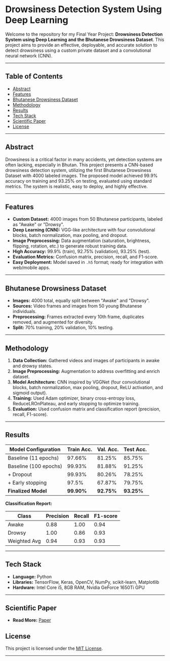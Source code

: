 # Drowsiness Detection System Using Deep Learning

Welcome to the repository for my Final Year Project: **Drowsiness Detection System using Deep Learning and the Bhutanese Drowsiness Dataset**. This project aims to provide an effective, deployable, and accurate solution to detect drowsiness using a custom private dataset and a convolutional neural network (CNN).

---

## Table of Contents

- [Abstract](#abstract)
- [Features](#features)
- [Bhutanese Drowsiness Dataset](#bhutanese-drowsiness-dataset)
- [Methodology](#methodology)
- [Results](#results)
- [Tech Stack](#tech-stack)
- [Scientific Paper](#scientific-paper)
- [License](#license)


---

## Abstract

Drowsiness is a critical factor in many accidents, yet detection systems are often lacking, especially in Bhutan. This project presents a CNN-based drowsiness detection system, utilizing the first Bhutanese Drowsiness Dataset with 4000 labeled images. The proposed model achieved 99.9% accuracy on training and 93.25% on testing, evaluated using standard metrics. The system is realistic, easy to deploy, and highly effective.

---

## Features

- **Custom Dataset:** 4000 images from 50 Bhutanese participants, labeled as "Awake" or "Drowsy".
- **Deep Learning (CNN):** VGG-like architecture with four convolutional blocks, batch normalization, max pooling, and dropout.
- **Image Preprocessing:** Data augmentation (saturation, brightness, flipping, rotation, etc.) to generate robust training data.
- **High Accuracy:** 99.9% (train), 92.75% (validation), 93.25% (test).
- **Evaluation Metrics:** Confusion matrix, precision, recall, and F1-score.
- **Easy Deployment:** Model saved in `.h5` format; ready for integration with web/mobile apps.

---

## Bhutanese Drowsiness Dataset

- **Images:** 4000 total, equally split between "Awake" and "Drowsy".
- **Sources:** Video frames and images from 50 young Bhutanese individuals.
- **Preprocessing:** Frames extracted every 10th frame, duplicates removed, and augmented for diversity.
- **Split:** 70% training, 20% validation, 10% testing.

---

## Methodology

1. **Data Collection:** Gathered videos and images of participants in awake and drowsy states.
2. **Image Preprocessing:** Augmentation to address overfitting and enrich dataset.
3. **Model Architecture:** CNN inspired by VGGNet (four convolutional blocks, batch normalization, max pooling, dropout, ReLU activation, and sigmoid output).
4. **Training:** Used Adam optimizer, binary cross-entropy loss, ReduceLROnPlateau, and early stopping to optimize training.
5. **Evaluation:** Used confusion matrix and classification report (precision, recall, F1-score).

---

## Results

| Model Configuration         | Train Acc. | Val. Acc. | Test Acc. |
|----------------------------|------------|-----------|-----------|
| Baseline (11 epochs)       | 97.66%     | 81.25%    | 85.75%    |
| Baseline (100 epochs)      | 99.93%     | 81.88%    | 91.25%    |
| + Dropout                  | 99.93%     | 80.26%    | 78.25%    |
| + Early stopping           | 97.5%      | 67.87%    | 79.75%    |
| **Finalized Model**        | **99.90%** | **92.75%**| **93.25%**|

**Classification Report:**

| Class   | Precision | Recall | F1-score |
|---------|-----------|--------|----------|
| Awake   | 0.88      | 1.00   | 0.94     |
| Drowsy  | 1.00      | 0.86   | 0.93     |
| Weighted Avg | 0.94 | 0.93   | 0.93     |

---

## Tech Stack

- **Language:** Python
- **Libraries:** TensorFlow, Keras, OpenCV, NumPy, scikit-learn, Matplotlib
- **Hardware:** Intel Core i5, 8GB RAM, Nvidia GeForce 1650Ti GPU

---

## Scientific Paper  

- **Read More:** [Paper](https://github.com/Dendup67/Final-year-project/blob/main/Scientific%20paper_Group3_FYP2021.pdf)


## License

This project is licensed under the [MIT License](LICENSE).

---

